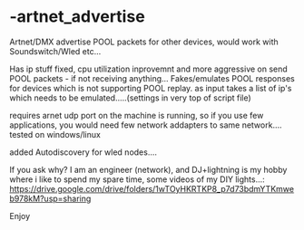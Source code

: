# -artnet_advertise
Artnet/DMX  advertise POOL  packets for  other devices, would work with Soundswitch/Wled etc...

Has ip stuff fixed, cpu utilization inprovemnt and more aggressive on send POOL packets - if not receiving anything...
Fakes/emulates POOL responses for devices which is not supporting POOL replay.
as input takes a list of ip's which needs to be emulated.....(settings in very top of script file)

requires arnet udp port on the machine is running, so if you use few applications, you would need few network addapters to same network....
tested on windows/linux

added Autodiscovery for wled nodes....

If you ask why? I am an engineer (network), and DJ+lightning is my hobby where i like to spend my spare time, some videos of my DIY lights...:
https://drive.google.com/drive/folders/1wTOyHKRTKP8_p7d73bdmYTKmweb978kM?usp=sharing

Enjoy
